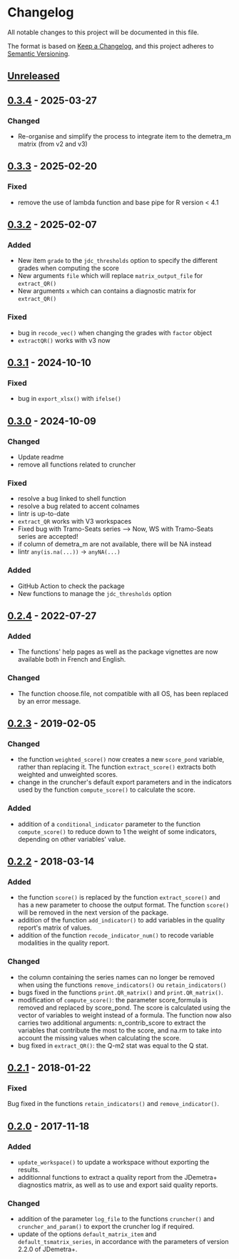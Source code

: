 # Changelog

All notable changes to this project will be documented in this file.

The format is based on [Keep a Changelog](https://keepachangelog.com/en/1.1.0/),
and this project adheres to [Semantic Versioning](https://semver.org/spec/v2.0.0.html).


## [Unreleased]

## [0.3.4] - 2025-03-27

### Changed

* Re-organise and simplify the process to integrate item to the demetra_m matrix (from v2 and v3)


## [0.3.3] - 2025-02-20

### Fixed

* remove the use of lambda function and base pipe for R version < 4.1


## [0.3.2] - 2025-02-07

### Added

* New item `grade` to the `jdc_thresholds` option to specify the different grades when computing the score
* New arguments `file` which will replace `matrix_output_file` for `extract_QR()`
* New arguments `x` which can contains a diagnostic matrix for `extract_QR()`

### Fixed

* bug in `recode_vec()` when changing the grades with `factor` object
* `extractQR()` works with v3 now


## [0.3.1] - 2024-10-10

### Fixed

* bug in `export_xlsx()` with `ifelse()`


## [0.3.0] - 2024-10-09

### Changed

* Update readme
* remove all functions related to cruncher


### Fixed

* resolve a bug linked to shell function
* resolve a bug related to accent colnames
* lintr is up-to-date
* `extract_QR` works with V3 workspaces
* Fixed bug with Tramo-Seats series --> Now, WS with Tramo-Seats series are accepted!
* if column of demetra_m are not available, there will be NA instead
* lintr `any(is.na(...))` -> `anyNA(...)`


### Added

* GitHub Action to check the package
* New functions to manage the `jdc_thresholds` option


## [0.2.4] - 2022-07-27

### Added

 * The functions' help pages as well as the package vignettes are now available both in French and English.

### Changed

 * The function choose.file, not compatible with all OS, has been replaced by an error message.  


## [0.2.3] - 2019-02-05

### Changed

 * the function `weighted_score()` now creates a new `score_pond` variable, rather than replacing it. The function `extract_score()` extracts both weighted and unweighted scores.
 * change in the cruncher's default export parameters and in the indicators used by the function `compute_score()` to calculate the score.
 
### Added
 
 * addition of a `conditional_indicator` parameter to the function `compute_score()` to reduce down to 1 the weight of some indicators, depending on other variables' value.


## [0.2.2] - 2018-03-14

### Added

 * the function `score()` is replaced by the function `extract_score()` and has a new parameter to choose the output format. The function `score()` will be removed in the next version of the package.
 * addition of the function `add_indicator()` to add variables in the quality report's matrix of values.
 * addition of the function `recode_indicator_num()` to recode variable modalities in the quality report.

### Changed

 * the column containing the series names can no longer be removed when using the functions `remove_indicators()` ou `retain_indicators()`
 * bugs fixed in the functions `print.QR_matrix()` and `print.QR_matrix()`.
 * modification of `compute_score()`: the parameter score_formula is removed and replaced by score_pond. The score is calculated using the vector of variables to weight instead of a formula. The function now also carries two additional arguments: n_contrib_score to extract the variables that contribute the most to the score, and na.rm to take into account the missing values when calculating the score.
 * bug fixed in  `extract_QR()`: the Q-m2 stat was equal to the Q stat.


## [0.2.1] - 2018-01-22

### Fixed

Bug fixed in the functions `retain_indicators()` and `remove_indicator()`.


## [0.2.0] - 2017-11-18

### Added

 * `update_workspace()` to update a workspace without exporting the results.
 * additionnal functions to extract a quality report from the JDemetra+ diagnostics matrix, as well as to use and export said quality reports.

### Changed

 * addition of the parameter `log_file` to the functions `cruncher()` and `cruncher_and_param()` to export the cruncher log if required.
 * update of the options `default_matrix_item` and `default_tsmatrix_series`, in accordance with the parameters of version 2.2.0 of JDemetra+.
 
[unreleased]: https://github.com/InseeFr/JDCruncheR/compare/v0.3.4...HEAD
[0.3.4]: https://github.com/InseeFr/JDCruncheR/compare/v0.3.3...v0.3.4
[0.3.3]: https://github.com/InseeFr/JDCruncheR/compare/v0.3.2...v0.3.3
[0.3.2]: https://github.com/InseeFr/JDCruncheR/compare/v0.3.1...v0.3.2
[0.3.1]: https://github.com/InseeFr/JDCruncheR/compare/v0.3.0...v0.3.1
[0.3.0]: https://github.com/InseeFr/JDCruncheR/compare/v0.2.4...v0.3.0
[0.2.4]: https://github.com/InseeFr/JDCruncheR/compare/v0.2.3...v0.2.4
[0.2.3]: https://github.com/InseeFr/JDCruncheR/compare/v0.2.2...v0.2.3
[0.2.2]: https://github.com/InseeFr/JDCruncheR/compare/v0.2.1...v0.2.2
[0.2.1]: https://github.com/InseeFr/JDCruncheR/compare/v0.2.0...v0.2.1
[0.2.0]: https://github.com/InseeFr/JDCruncheR/releases/tag/v0.2.0
